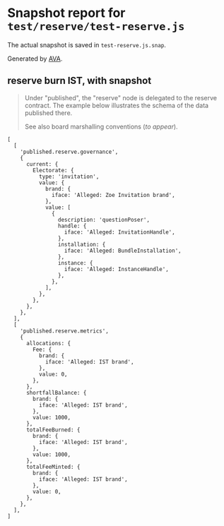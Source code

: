# Snapshot report for `test/reserve/test-reserve.js`

The actual snapshot is saved in `test-reserve.js.snap`.

Generated by [AVA](https://avajs.dev).

## reserve burn IST, with snapshot

> Under "published", the "reserve" node is delegated to the reserve contract.
> The example below illustrates the schema of the data published there.
> 
> See also board marshalling conventions (_to appear_).

    [
      [
        'published.reserve.governance',
        {
          current: {
            Electorate: {
              type: 'invitation',
              value: {
                brand: {
                  iface: 'Alleged: Zoe Invitation brand',
                },
                value: [
                  {
                    description: 'questionPoser',
                    handle: {
                      iface: 'Alleged: InvitationHandle',
                    },
                    installation: {
                      iface: 'Alleged: BundleInstallation',
                    },
                    instance: {
                      iface: 'Alleged: InstanceHandle',
                    },
                  },
                ],
              },
            },
          },
        },
      ],
      [
        'published.reserve.metrics',
        {
          allocations: {
            Fee: {
              brand: {
                iface: 'Alleged: IST brand',
              },
              value: 0,
            },
          },
          shortfallBalance: {
            brand: {
              iface: 'Alleged: IST brand',
            },
            value: 1000,
          },
          totalFeeBurned: {
            brand: {
              iface: 'Alleged: IST brand',
            },
            value: 1000,
          },
          totalFeeMinted: {
            brand: {
              iface: 'Alleged: IST brand',
            },
            value: 0,
          },
        },
      ],
    ]
